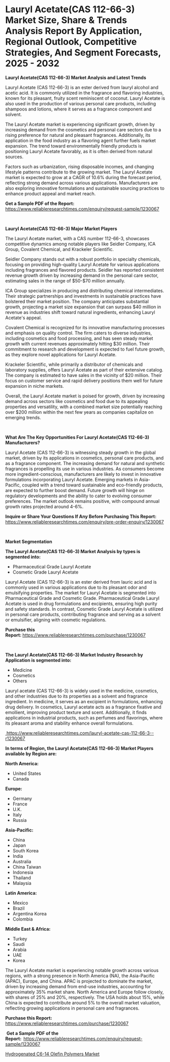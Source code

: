 <p><h1>Lauryl Acetate(CAS 112-66-3) Market Size, Share & Trends Analysis Report By Application, Regional Outlook, Competitive Strategies, And Segment Forecasts, 2025 - 2032</h1></p><p><strong>Lauryl Acetate(CAS 112-66-3) Market Analysis and Latest Trends</strong></p>
<p><p>Lauryl Acetate (CAS 112-66-3) is an ester derived from lauryl alcohol and acetic acid. It is commonly utilized in the fragrance and flavoring industries, known for its pleasant, fruity scent reminiscent of coconut. Lauryl Acetate is also used in the production of various personal care products, including shampoos and lotions, where it serves as a fragrance component and solvent.</p><p>The Lauryl Acetate market is experiencing significant growth, driven by increasing demand from the cosmetics and personal care sectors due to a rising preference for natural and pleasant fragrances. Additionally, its application in the food industry as a flavoring agent further fuels market expansion. The trend toward environmentally friendly products is positioning Lauryl Acetate favorably, as it is often derived from natural sources.</p><p>Factors such as urbanization, rising disposable incomes, and changing lifestyle patterns contribute to the growing market. The Lauryl Acetate market is expected to grow at a CAGR of 10.6% during the forecast period, reflecting strong demand across various applications. Manufacturers are also exploring innovative formulations and sustainable sourcing practices to enhance product appeal and market reach.</p></p>
<p><strong>Get a Sample PDF of the Report:&nbsp;</strong> <a href="https://www.reliableresearchtimes.com/enquiry/request-sample/1230067?utm_campaign=2009&utm_medium=2&utm_source=Github&utm_content=ia&utm_term=05032025&utm_id=lauryl-acetatecas-112-66-3">https://www.reliableresearchtimes.com/enquiry/request-sample/1230067</a></p>
<p>&nbsp;</p>
<p><strong>Lauryl Acetate(CAS 112-66-3) Major Market Players</strong></p>
<p><p>The Lauryl Acetate market, with a CAS number 112-66-3, showcases competitive dynamics among notable players like Seidler Company, ICA Group, Covalent Chemical, and Krackeler Scientific. </p><p>Seidler Company stands out with a robust portfolio in specialty chemicals, focusing on providing high-quality Lauryl Acetate for various applications including fragrances and flavored products. Seidler has reported consistent revenue growth driven by increasing demand in the personal care sector, estimating sales in the range of $50-$70 million annually.</p><p>ICA Group specializes in producing and distributing chemical intermediates. Their strategic partnerships and investments in sustainable practices have bolstered their market position. The company anticipates substantial growth, projecting a market size expansion that can surpass $40 million in revenue as industries shift toward natural ingredients, enhancing Lauryl Acetate's appeal.</p><p>Covalent Chemical is recognized for its innovative manufacturing processes and emphasis on quality control. The firm caters to diverse industries, including cosmetics and food processing, and has seen steady market growth with current revenues approximately hitting $30 million. Their commitment to research and development is expected to fuel future growth, as they explore novel applications for Lauryl Acetate.</p><p>Krackeler Scientific, while primarily a distributor of chemicals and laboratory supplies, offers Lauryl Acetate as part of their extensive catalog. The company is estimated to have sales in the vicinity of $20 million. Their focus on customer service and rapid delivery positions them well for future expansion in niche markets.</p><p>Overall, the Lauryl Acetate market is poised for growth, driven by increasing demand across sectors like cosmetics and food due to its appealing properties and versatility, with a combined market size potentially reaching over $200 million within the next few years as companies capitalize on emerging trends.</p></p>
<p>&nbsp;</p>
<p><strong>What Are The Key Opportunities For Lauryl Acetate(CAS 112-66-3) Manufacturers?</strong></p>
<p><p>Lauryl Acetate (CAS 112-66-3) is witnessing steady growth in the global market, driven by its applications in cosmetics, personal care products, and as a fragrance component. The increasing demand for natural and synthetic fragrances is propelling its use in various industries. As consumers become more ingredient-conscious, manufacturers are likely to invest in innovative formulations incorporating Lauryl Acetate. Emerging markets in Asia-Pacific, coupled with a trend toward sustainable and eco-friendly products, are expected to further boost demand. Future growth will hinge on regulatory developments and the ability to cater to evolving consumer preferences. The market outlook remains positive, with compound annual growth rates projected around 4-6%.</p></p>
<p><strong>Inquire or Share Your Questions If Any Before Purchasing This Report:</strong> <a href="https://www.reliableresearchtimes.com/enquiry/pre-order-enquiry/1230067?utm_campaign=2009&utm_medium=2&utm_source=Github&utm_content=ia&utm_term=05032025&utm_id=lauryl-acetatecas-112-66-3">https://www.reliableresearchtimes.com/enquiry/pre-order-enquiry/1230067</a></p>
<p>&nbsp;</p>
<p><strong>Market Segmentation</strong></p>
<p><strong>The Lauryl Acetate(CAS 112-66-3) Market Analysis by types is segmented into:</strong></p>
<p><ul><li>Pharmaceutical Grade Lauryl Acetate</li><li>Cosmetic Grade Lauryl Acetate</li></ul></p>
<p><p>Lauryl Acetate (CAS 112-66-3) is an ester derived from lauric acid and is commonly used in various applications due to its pleasant odor and emulsifying properties. The market for Lauryl Acetate is segmented into Pharmaceutical Grade and Cosmetic Grade. Pharmaceutical Grade Lauryl Acetate is used in drug formulations and excipients, ensuring high purity and safety standards. In contrast, Cosmetic Grade Lauryl Acetate is utilized in personal care products, contributing fragrance and serving as a solvent or emulsifier, aligning with cosmetic regulations.</p></p>
<p><strong>Purchase this Report:&nbsp;</strong><a href="https://www.reliableresearchtimes.com/purchase/1230067?utm_campaign=2009&utm_medium=2&utm_source=Github&utm_content=ia&utm_term=05032025&utm_id=lauryl-acetatecas-112-66-3">https://www.reliableresearchtimes.com/purchase/1230067</a></p>
<p>&nbsp;</p>
<p><strong>The Lauryl Acetate(CAS 112-66-3) Market Industry Research by Application is segmented into:</strong></p>
<p><ul><li>Medicine</li><li>Cosmetics</li><li>Others</li></ul></p>
<p><p>Lauryl acetate (CAS 112-66-3) is widely used in the medicine, cosmetics, and other industries due to its properties as a solvent and fragrance ingredient. In medicine, it serves as an excipient in formulations, enhancing drug delivery. In cosmetics, Lauryl acetate acts as a fragrance fixative and emollient, improving product texture and scent. Additionally, it finds applications in industrial products, such as perfumes and flavorings, where its pleasant aroma and stability enhance overall formulations.</p></p>
<p><a href="https://www.reliableresearchtimes.com/lauryl-acetate-cas-112-66-3--r1230067?utm_campaign=2009&utm_medium=2&utm_source=Github&utm_content=ia&utm_term=05032025&utm_id=lauryl-acetatecas-112-66-3">&nbsp;https://www.reliableresearchtimes.com/lauryl-acetate-cas-112-66-3--r1230067</a></p>
<p><strong>In terms of Region, the Lauryl Acetate(CAS 112-66-3) Market Players available by Region are:</strong></p>
<p>
    <p> <strong> North America: </strong>
        <ul>
            <li>United States</li>
            <li>Canada</li>
        </ul>
        </p> 
    <p> <strong> Europe: </strong>
        <ul>
            <li>Germany</li>
            <li>France</li>
            <li>U.K.</li>
            <li>Italy</li>
            <li>Russia</li>
        </ul>
        </p> 
    <p> <strong> Asia-Pacific: </strong>
        <ul>
            <li>China</li>
            <li>Japan</li>
            <li>South Korea</li>
            <li>India</li>
            <li>Australia</li>
            <li>China Taiwan</li>
            <li>Indonesia</li>
            <li>Thailand</li>
            <li>Malaysia</li>
        </ul>
        </p> 
    <p> <strong> Latin America: </strong>
        <ul>
            <li>Mexico</li>
            <li>Brazil</li>
            <li>Argentina Korea</li>
            <li>Colombia</li>
        </ul>
        </p> 
    <p> <strong> Middle East & Africa: </strong>
        <ul>
            <li>Turkey</li>
            <li>Saudi</li>
            <li>Arabia</li>
            <li>UAE</li>
            <li>Korea</li>
        </ul>
    </p>
    </p>
<p><p>The Lauryl Acetate market is experiencing notable growth across various regions, with a strong presence in North America (NA), the Asia-Pacific (APAC), Europe, and China. APAC is projected to dominate the market, driven by increasing demand from end-use industries, accounting for approximately 35% market share. North America and Europe follow closely, with shares of 25% and 20%, respectively. The USA holds about 15%, while China is expected to contribute around 5% to the overall market valuation, reflecting growing applications in personal care and fragrances.</p></p>
<p><strong>Purchase this Report: </strong><a href="https://www.reliableresearchtimes.com/purchase/1230067?utm_campaign=2009&utm_medium=2&utm_source=Github&utm_content=ia&utm_term=05032025&utm_id=lauryl-acetatecas-112-66-3">https://www.reliableresearchtimes.com/purchase/1230067</a></p>
<p>&nbsp;<strong>Get a Sample PDF of the Report:&nbsp;&nbsp;</strong><a href="https://www.reliableresearchtimes.com/enquiry/request-sample/1230067?utm_campaign=2009&utm_medium=2&utm_source=Github&utm_content=ia&utm_term=05032025&utm_id=lauryl-acetatecas-112-66-3">https://www.reliableresearchtimes.com/enquiry/request-sample/1230067</a></p>
<p><strong></strong></p>
<p><p><a href="https://github.com/hgf64gh/Market-Research-Report-List-1/blob/main/hydrogenated-c6-14-olefin-polymers-market.md?utm_campaign=2009&utm_medium=2&utm_source=Github&utm_content=ia&utm_term=05032025&utm_id=lauryl-acetatecas-112-66-3">Hydrogenated C6-14 Olefin Polymers Market</a></p></p>